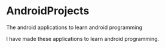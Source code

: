 # AndroidProjects
The android applications to learn android programming

I have made these applications to learn android programming.
